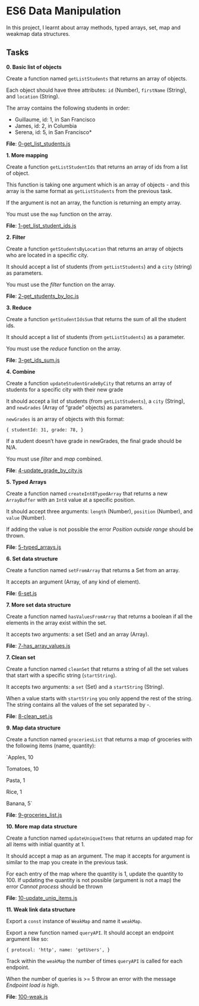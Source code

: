 # ES6 Data Manipulation

In this project, I learnt about array methods, typed arrays, set, map and weakmap data structures.

## Tasks

**0. Basic list of objects**

Create a function named `getListStudents` that returns an array of objects.

Each object should have three attributes: `id` (Number), `firstName` (String), and `location` (String).

The array contains the following students in order:

- Guillaume, id: 1, in San Francisco 
- James, id: 2, in Columbia
- Serena, id: 5, in San Francisco*

**File**: [0-get_list_students.js](./0-get_list_students.js)

**1. More mapping**

Create a function `getListStudentIds` that returns an array of ids from a list of object.

This function is taking one argument which is an array of objects - and this array is the same format as `getListStudents` from the previous task.

If the argument is not an array, the function is returning an empty array.

You must use the `map` function on the array.

**File**: [1-get_list_student_ids.js](./1-get_list_student_ids.js)

**2. Filter**

Create a function `getStudentsByLocation` that returns an array of objects who are located in a specific city.

It should accept a list of students (from `getListStudents`) and a `city` (string) as parameters.

You must use the *filter* function on the array.

**File**: [2-get_students_by_loc.js](./2-get_students_by_loc.js)

**3. Reduce**

Create a function `getStudentIdsSum` that returns the sum of all the student ids.

It should accept a list of students (from `getListStudents`) as a parameter.

You must use the *reduce* function on the array.

**File**: [3-get_ids_sum.js](./3-get_ids_sum.js)

**4. Combine**

Create a function `updateStudentGradeByCity` that returns an array of students for a specific city with their new grade

It should accept a list of students (from `getListStudents`), a `city` (String), and `newGrades` (Array of “grade” objects) as parameters.

`newGrades` is an array of objects with this format:

  `{
    studentId: 31,
    grade: 78,
  }`

If a student doesn’t have grade in newGrades, the final grade should be N/A.

You must use *filter* and *map* combined.

**File**: [4-update_grade_by_city.js](./4-update_grade_by_city.js)

**5. Typed Arrays**

Create a function named `createInt8TypedArray` that returns a new `ArrayBuffer` with an `Int8` value at a specific position.

It should accept three arguments: `length` (Number), `position` (Number), and `value` (Number).

If adding the value is not possible the error *Position outside range* should be thrown.

**File**: [5-typed_arrays.js](./5-typed_arrays.js)

**6. Set data structure**

Create a function named `setFromArray` that returns a Set from an array.

It accepts an argument (Array, of any kind of element).

**File**: [6-set.js](./6-set.js)

**7. More set data structure**

Create a function named `hasValuesFromArray` that returns a boolean if all the elements in the array exist within the set.

It accepts two arguments: a set (Set) and an array (Array).

**File**: [7-has_array_values.js](./7-has_array_values.js)

**7. Clean set**

Create a function named `cleanSet` that returns a string of all the set values that start with a specific string (`startString`).

It accepts two arguments: a `set` (Set) and a `startString` (String).

When a value starts with `startString` you only append the rest of the string. The string contains all the values of the set separated by -.

**File**: [8-clean_set.js](./8-clean_set.js)

**9. Map data structure**

Create a function named `groceriesList` that returns a map of groceries with the following items (name, quantity):

`Apples, 10

Tomatoes, 10

Pasta, 1

Rice, 1

Banana, 5`

**File**: [9-groceries_list.js](./9-groceries_list.js)

**10. More map data structure**

Create a function named `updateUniqueItems` that returns an updated map for all items with initial quantity at 1.

It should accept a map as an argument. The map it accepts for argument is similar to the map you create in the previous task.

For each entry of the map where the quantity is 1, update the quantity to 100. If updating the quantity is not possible (argument is not a map) the error *Cannot process* should be thrown

**File**: [10-update_uniq_items.js](./10-update_uniq_items.js)

**11. Weak link data structure**

Export a `const` instance of `WeakMap` and name it `weakMap`.

Export a new function named `queryAPI`. It should accept an endpoint argument like so:

`{
    protocol: 'http',
    name: 'getUsers',
  }`

Track within the `weakMap` the number of times `queryAPI` is called for each endpoint.

When the number of queries is >= 5 throw an error with the message *Endpoint load is high*.

**File**: [100-weak.js](./100-weak.js)
